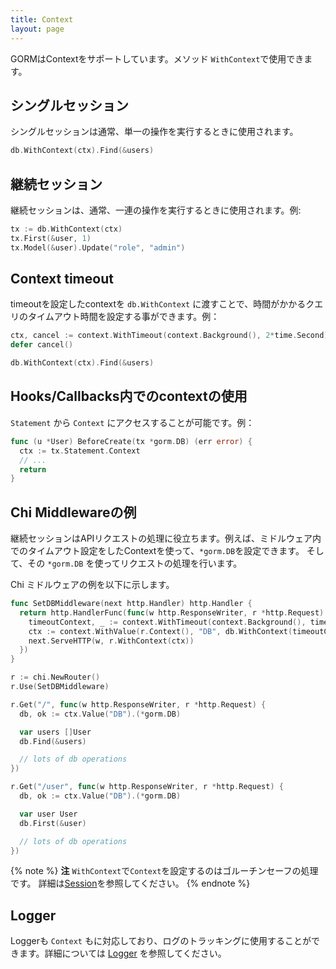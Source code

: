 ```yaml
---
title: Context
layout: page
---
```


GORMはContextをサポートしています。メソッド `WithContext`で使用できます。

## シングルセッション

シングルセッションは通常、単一の操作を実行するときに使用されます。

```go
db.WithContext(ctx).Find(&users)
```

## 継続セッション

継続セッションは、通常、一連の操作を実行するときに使用されます。例:

```go
tx := db.WithContext(ctx)
tx.First(&user, 1)
tx.Model(&user).Update("role", "admin")
```

## Context timeout

timeoutを設定したcontextを `db.WithContext` に渡すことで、時間がかかるクエリのタイムアウト時間を設定する事ができます。例：

```go
ctx, cancel := context.WithTimeout(context.Background(), 2*time.Second)
defer cancel()

db.WithContext(ctx).Find(&users)
```

## Hooks/Callbacks内でのcontextの使用

`Statement` から `Context` にアクセスすることが可能です。例：

```go
func (u *User) BeforeCreate(tx *gorm.DB) (err error) {
  ctx := tx.Statement.Context
  // ...
  return
}
```

## Chi Middlewareの例

継続セッションはAPIリクエストの処理に役立ちます。例えば、ミドルウェア内でのタイムアウト設定をしたContextを使って、`*gorm.DB`を設定できます。 そして、その `*gorm.DB` を使ってリクエストの処理を行います。

Chi ミドルウェアの例を以下に示します。

```go
func SetDBMiddleware(next http.Handler) http.Handler {
  return http.HandlerFunc(func(w http.ResponseWriter, r *http.Request) {
    timeoutContext, _ := context.WithTimeout(context.Background(), time.Second)
    ctx := context.WithValue(r.Context(), "DB", db.WithContext(timeoutContext))
    next.ServeHTTP(w, r.WithContext(ctx))
  })
}

r := chi.NewRouter()
r.Use(SetDBMiddleware)

r.Get("/", func(w http.ResponseWriter, r *http.Request) {
  db, ok := ctx.Value("DB").(*gorm.DB)

  var users []User
  db.Find(&users)

  // lots of db operations
})

r.Get("/user", func(w http.ResponseWriter, r *http.Request) {
  db, ok := ctx.Value("DB").(*gorm.DB)

  var user User
  db.First(&user)

  // lots of db operations
})
```

{% note %}
**注** `WithContext`で`Context`を設定するのはゴルーチンセーフの処理です。 詳細は[Session](session.html)を参照してください。
{% endnote %}

## Logger

Loggerも `Context` もに対応しており、ログのトラッキングに使用することができます。詳細については [Logger](logger.html) を参照してください。
